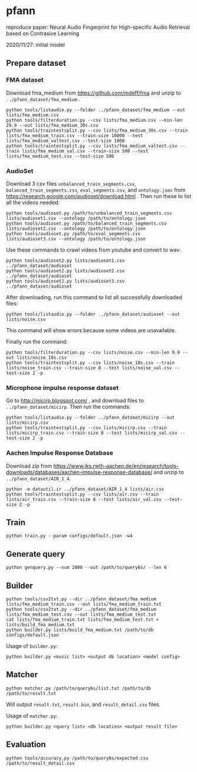 # pfann
reproduce paper: Neural Audio Fingerprint for High-specific Audio Retrieval based on Contrasive Learning

2020/11/27: initial model

## Prepare dataset

### FMA dataset

Download fma_medium from https://github.com/mdeff/fma and unzip to
`../pfann_dataset/fma_medium` .

```
python tools/listaudio.py --folder ../pfann_dataset/fma_medium --out lists/fma_medium.csv
python tools/filterduration.py --csv lists/fma_medium.csv --min-len 29.9 --out lists/fma_medium_30s.csv
python tools/traintestsplit.py --csv lists/fma_medium_30s.csv --train lists/fma_medium_train.csv --train-size 10000 --test lists/fma_medium_valtest.csv --test-size 1000
python tools/traintestsplit.py --csv lists/fma_medium_valtest.csv --train lists/fma_medium_val.csv --train-size 500 --test lists/fma_medium_test.csv --test-size 500
```

### AudioSet

Download 3 csv files `unbalanced_train_segments.csv`, `balanced_train_segments.csv`, `eval_segments.csv`, and `ontology.json` from https://research.google.com/audioset/download.html .
Then run these to list all the videos needed:

```
python tools/audioset.py /path/to/unbalanced_train_segments.csv lists/audioset1.csv --ontology /path/to/ontology.json
python tools/audioset.py /path/to/balanced_train_segments.csv lists/audioset2.csv --ontology /path/to/ontology.json
python tools/audioset.py /path/to/eval_segments.csv lists/audioset3.csv --ontology /path/to/ontology.json
```

Use these commands to crawl videos from youtube and convert to wav:

```
python tools/audioset2.py lists/audioset1.csv ../pfann_dataset/audioset
python tools/audioset2.py lists/audioset2.csv ../pfann_dataset/audioset
python tools/audioset2.py lists/audioset3.csv ../pfann_dataset/audioset
```

After downloading, run this command to list all successfully downloaded files:

```
python tools/listaudio.py --folder ../pfann_dataset/audioset --out lists/noise.csv
```

This command will show errors because some videos are unavailable.

Finally run the command:

```
python tools/filterduration.py --csv lists/noise.csv --min-len 9.9 --out lists/noise_10s.csv
python tools/traintestsplit.py --csv lists/noise_10s.csv --train lists/noise_train.csv --train-size 8 --test lists/noise_val.csv --test-size 2 -p
```

### Microphone impulse response dataset

Go to http://micirp.blogspot.com/ , and download files to `../pfann_dataset/micirp`. Then run the commands:

```
python tools/listaudio.py --folder ../pfann_dataset/micirp --out lists/micirp.csv
python tools/traintestsplit.py --csv lists/micirp.csv --train lists/micirp_train.csv --train-size 8 --test lists/micirp_val.csv --test-size 2 -p
```

### Aachen Impulse Response Database

Download zip from https://www.iks.rwth-aachen.de/en/research/tools-downloads/databases/aachen-impulse-response-database/
and unzip to `../pfann_dataset/AIR_1_4`.

```
python -m datautil.ir ../pfann_dataset/AIR_1_4 lists/air.csv
python tools/traintestsplit.py --csv lists/air.csv --train lists/air_train.csv --train-size 8 --test lists/air_val.csv --test-size 2 -p
```

## Train

```
python train.py --param configs/default.json -w4
```

## Generate query
```
python genquery.py --num 2000 --out /path/to/query6s/ --len 6
```

## Builder
```
python tools/csv2txt.py --dir ../pfann_dataset/fma_medium lists/fma_medium_train.csv --out lists/fma_medium_train.txt
python tools/csv2txt.py --dir ../pfann_dataset/fma_medium lists/fma_medium_test.csv --out lists/fma_medium_test.txt
cat lists/fma_medium_train.txt lists/fma_medium_test.txt > lists/build_fma_medium.txt
python builder.py lists/build_fma_medium.txt /path/to/db configs/default.json
```

Usage of `builder.py`:
```
python builder.py <music list> <output db location> <model config>
```

## Matcher
```
python matcher.py /path/to/query6s/list.txt /path/to/db /path/to/result.txt
```
Will output `result.txt`, `result.bin`, and `result_detail.csv` files.

Usage of `matcher.py`:
```
python builder.py <query list> <db location> <output result file>
```

## Evaluation
```
python tools/accuracy.py /path/to/query6s/expected.csv /path/to/result_detail.csv
```
